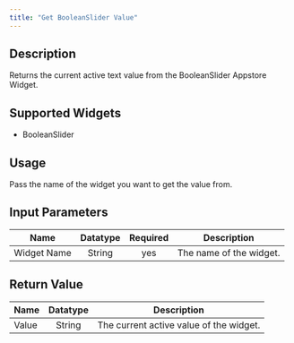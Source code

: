 ```yaml
---
title: "Get BooleanSlider Value"
---
```

## Description
Returns the current active text value from the BooleanSlider Appstore Widget.

## Supported Widgets
+ BooleanSlider

## Usage
Pass the name of the widget you want to get the value from.

## Input Parameters

Name | Datatype | Required | Description
---- |:--------:| :-------:|---------------
Widget Name | String | yes | The name of the widget.

## Return Value

Name | Datatype | Description
---- | :---------: | ---------------
Value | String | The current active value of the widget.
